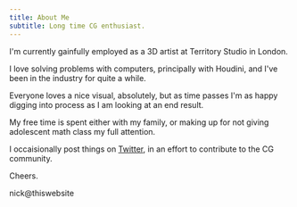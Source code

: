 ```yaml
---
title: About Me
subtitle: Long time CG enthusiast.
---
```


I'm currently gainfully employed as a 3D artist at Territory Studio in London.

I love solving problems with computers, principally with Houdini, and I've been in the industry for quite a while.

Everyone loves a nice visual, absolutely, but as time passes I'm as happy digging into process as I am looking at an end result.

My free time is spent either with my family, or making up for not giving adolescent math class my full attention.

I occaisionally post things on [Twitter](https://twitter.com/FridayMarch26th), in an effort to contribute to the CG community.

Cheers.

nick@thiswebsite